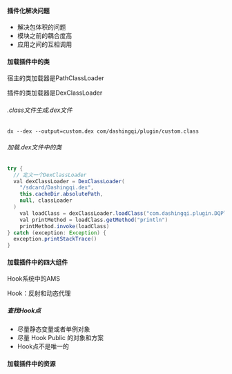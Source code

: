 #### 插件化解决问题

- 解决包体积的问题
- 模块之前的耦合度高
- 应用之间的互相调用



#### 加载插件中的类

宿主的类加载器是PathClassLoader

插件的类加载器是DexClassLoader

###### .class文件生成.dex文件

```shell
dx --dex --output=custom.dex com/dashingqi/plugin/custom.class
```

###### 加载.dex文件中的类

```java
try {
  // 定义一个DexClassLoader
  val dexClassLoader = DexClassLoader(
    "/sdcard/Dashingqi.dex",
    this.cacheDir.absolutePath,
    null, classLoader
  )
    val loadClass = dexClassLoader.loadClass("com.dashingqi.plugin.DQPlugin")
    val printMethod = loadClass.getMethod("println")
    printMethod.invoke(loadClass)
} catch (exception: Exception) {
  exception.printStackTrace()
}
```

 

#### 加载插件中的四大组件

Hook系统中的AMS

Hook：反射和动态代理

##### 查找Hook点

- 尽量静态变量或者单例对象
- 尽量 Hook Public 的对象和方案
- Hook点不是唯一的

#### 加载插件中的资源

 